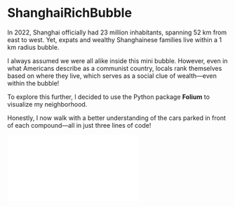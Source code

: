# ShanghaiRichBubble

In 2022, Shanghai officially had 23 million inhabitants, spanning 52 km from east to west. Yet, expats and wealthy Shanghainese families live within a 1 km radius bubble.

I always assumed we were all alike inside this mini bubble. However, even in what Americans describe as a communist country, locals rank themselves based on where they live, which serves as a social clue of wealth—even within the bubble! 

To explore this further, I decided to use the Python package **Folium** to visualize my neighborhood.

Honestly, I now walk with a better understanding of the cars parked in front of each compound—all in just three lines of code!

![mapofHuaCao](ShanghaiSocialClasses.html)
